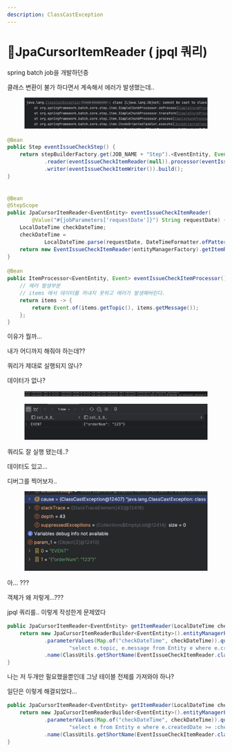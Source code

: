 ```yaml
---
description: ClassCastException
---
```


# JpaCursorItemReader ( jpql 쿼리)

spring batch job을 개발하던중

클래스 변환이 불가 하다면서 계속해서 에러가 발생했는데..

<figure><img src="../.gitbook/assets/image (78).png" alt=""><figcaption></figcaption></figure>

```java
@Bean
public Step eventIssueCheckStep() {
    return stepBuilderFactory.get(JOB_NAME + "Step").<EventEntity, Event>chunk(CHUNK_SIZE)
            .reader(eventIssueCheckItemReader(null)).processor(eventIssueCheckItemProcessor())
            .writer(eventIssueCheckItemWriter()).build();
}


@Bean
@StepScope
public JpaCursorItemReader<EventEntity> eventIssueCheckItemReader(
        @Value("#{jobParameters['requestDate']}") String requestDate) {
    LocalDateTime checkDateTime;
    checkDateTime =
            LocalDateTime.parse(requestDate, DateTimeFormatter.ofPattern("yyyyMMddHH:mm:ss")).minusMinutes(10);
    return new EventIssueCheckItemReader(entityManagerFactory).getItemReader(checkDateTime);
}

@Bean
public ItemProcessor<EventEntity, Event> eventIssueCheckItemProcessor() {
    // 에러 발생부분
    // items 에서 데이터를 꺼내지 못하고 에러가 발생해버린다.
    return items -> {
        return Event.of(items.getTopic(), items.getMessage());
    };
}
```

이유가 뭘까...

내가 어디까지 해줘야 하는데??



쿼리가 제대로 실행되지 않나?

데이터가 없나?

<div data-full-width="true">

<figure><img src="../.gitbook/assets/image (1).png" alt=""><figcaption></figcaption></figure>

</div>

<figure><img src="../.gitbook/assets/image (3).png" alt=""><figcaption></figcaption></figure>

쿼리도 잘 실행 됐는데..?

데이터도 있고...



디버그를 찍어보자..

<div align="left">

<figure><img src="../.gitbook/assets/image (4).png" alt=""><figcaption></figcaption></figure>

</div>

아... ???

객체가 왜 저렇게...???



jpql 쿼리를.. 이렇게 작성한게 문제였다

```java
public JpaCursorItemReader<EventEntity> getItemReader(LocalDateTime checkDateTime) {
    return new JpaCursorItemReaderBuilder<EventEntity>().entityManagerFactory(entityManagerFactory)
            .parameterValues(Map.of("checkDateTime", checkDateTime)).queryString(
                    "select e.topic, e.message from Entity e where e.createdDate >= :checkDateTime and e.published = false")
            .name(ClassUtils.getShortName(EventIssueCheckItemReader.class)).saveState(false).build();
}
```



나는 저 두개만 필요했을뿐인데 그냥 테이블 전체를 가져와야 하나?

일단은 이렇게 해결되었다...&#x20;

```java
public JpaCursorItemReader<EventEntity> getItemReader(LocalDateTime checkDateTime) {
    return new JpaCursorItemReaderBuilder<EventEntity>().entityManagerFactory(entityManagerFactory)
            .parameterValues(Map.of("checkDateTime", checkDateTime)).queryString(
                    "select e from Entity e where e.createdDate >= :checkDateTime and e.published = false")
            .name(ClassUtils.getShortName(EventIssueCheckItemReader.class)).saveState(false).build();
}
```
